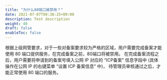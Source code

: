 ```yaml
---
title: "为什么80端口被禁用？"
date: 2021-07-07T00:38:25+09:00
description: Test description
weight: 40
draft: false
enableToc: false
---
```




根据上级网管要求，对于一些对备案要求较为严格的区域，用户需要完成备案才能使用 80 端口提供服务，在完成备案之前，80端口将被禁用。 在完成备案流程之后，用户需要将申请到的备案号填入公网 IP 对应的 “ICP备案” 信息字段中 (具体操作在公网 IP 的右键菜单 “设置 ICP 备案信息” 中)， 待管理员审核通过之后，才能正常使用 80 端口的服务。

